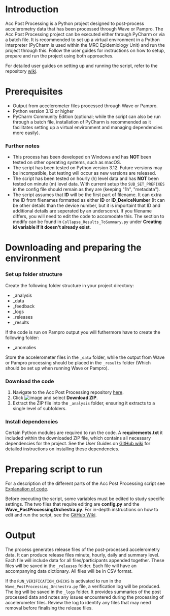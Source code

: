 # Introduction
Acc Post Processing is a Python project designed to post-process accelerometry data that has been processed through Wave or Pampro. The Acc Post Processing project can be executed either through PyCharm or via a batch file. It is recommended to set up a virtual environment in a Python interpreter (PyCharm is used within the MRC Epidemiology Unit) and run the project through this. Follow the user guides for instructions on how to setup, prepare and run the project using both approaches.

For detailed user guides on setting up and running the script, refer to the repository [wiki](https://github.com/MRC-Epid/Acc_Post_Processing/wiki). 

# Prerequisites
- Output from accelerometer files processed through Wave or Pampro.
- Python version 3.12 or higher
- PyCharm Community Edition (optional; while the script can also be run through a batch file, installation of PyCharm is recommended as it facilitates setting up a virtual environment and managing dependencies more easily).

### Further notes 
- This process has been developed on Windows and has **NOT** been tested on other operating systems, such as macOS.
- The script has been tested on Python version 3.12. Future versions may be incompatible, but testing will occur as new versions are released.
- The script has been tested on hourly (h) level data and has **NOT** been tested on minute (m) level data. With current setup the ```SUB_SET_PREFIXES``` in the config file should remain as they are (keeping "1h", "metadata").
- The script assumes that **ID** will be the first part of filename. It can extra the ID from filenames formatted as either **ID** or **ID_DeviceNumber** (It can be other details than the device number, but it is importaint that ID and additional details are seperated by an underscore). If you filename differs, you will need to edit the code to accomodate this. The section to modify can be found in ```Collapse_Results_ToSummary.py``` under **Creating id variable if it doesn't already exist**. 


# Downloading and preparing the environment
### Set up folder structure
Create the following folder structure in your project directory:
- _analysis
- _data
- _feedback
- _logs
- _releases
- _results
  
If the code is run on Pampro output you will futhermore have to create the following folder:
- _anomalies

Store the accelerometer files in the ```_data``` folder, while the output from Wave or Pampro processing should be placed in the ```_results``` folder (Which should be set up when running Wave or Pampro). 

### Download the code
1. Navigate to the Acc Post Processing repository [here](https://github.com/CAS254/Acc_Post_Processing). 
2. Click  ![image](https://github.com/user-attachments/assets/587012f2-735e-471e-b7c0-38e7977e36ee) and select **Download ZIP**.
3. Extract the ZIP file into the ```_analysis``` folder, ensuring it extracts to a single level of subfolders.

### Install dependencies
Certain Python modules are required to run the code. A **requirements.txt**  it included within the downloaded ZIP file, which contains all necessary dependencies for the project. See the User Guides on [GitHub wiki](https://github.com/CAS254/Acc_Post_Processing/wiki) for detailed instructions on installing these dependencies.

# Preparing script to run
For a description of the different parts of the Acc Post Processing script see [Explanation of code](https://github.com/CAS254/Acc_Post_Processing/wiki/2.-Explanation-of-code). 

Before executing the script, some variables must be edited to study specific settings. The two files that require editing are **config.py** and the **Wave_PostProcessingOrchestra.py**. For in-depth instructions on how to edit and run the script, see the [GitHub Wiki](https://github.com/CAS254/Acc_Post_Processing/wiki).

# Output 
The process generates release files of the post-processed accelerometry data. It can produce release files minute, hourly, daily and summary level. Each file will include data for all files/participants appended together. These files will be saved in the ```_releases``` folder. Each file will have an accompanying data dictionary. All files will be in CSV format. 

If the ```RUN_VERIFICATION_CHECKS``` is activated to run in the ```Wave_PostProcessing_Orchestra.py``` file, a verification log will be produced. The log will be saved in the ```_logs``` folder. It provides summaries of the post processed data and notes any issues encountered during the processing of accelerometer files. Review the log to identify any files that may need removal before finalising the release files.


